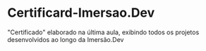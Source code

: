 # Certificard-Imersao.Dev
"Certificado" elaborado na última aula, exibindo todos os projetos desenvolvidos ao longo da Imersão.Dev
